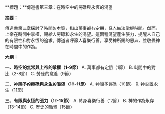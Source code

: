 **標題：**傳道書第三章：在時空中的勞碌與永恆的渴望

**摘要：**

傳道書第三章探討了時間的本質，指出萬事都有定期，但人無法掌握時間。然而，上帝在時間中掌權，賜給人勞碌和永生的渴望。這兩種渴望產生張力，提醒人自己的有限性和對永恆的追求。傳道者呼籲人喜樂行善，享受神所賜的恩典，並敬畏神在時間中的作為。

**大綱：**

**一、時空的無常與上帝的掌權（1-9節）**
    A. 萬事都有定期（1節）
    B. 時間中的對比（2-8節）
    C. 勞碌的意義（9節）

**二、神賜予的勞碌與永生的渴望（10-11節）**
    A. 神賜予勞碌（10節）
    B. 神安置永生（11節）

**三、有限與永恆的張力（12-15節）**
    A. 終身喜樂行善（12節）
    B. 神的作為永存（13-14節）
    C. 歷史的循環（15節）